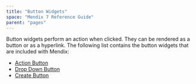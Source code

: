 ```yaml
---
title: "Button Widgets"
space: "Mendix 7 Reference Guide"
parent: "pages"
---
```



Button widgets perform an action when clicked. They can be rendered as a button or as a hyperlink. The following list contains the button widgets that are included with Mendix:

*   [Action Button](action-button)
*   [Drop Down Button](drop-down-button)
*   [Create Button](new-button)